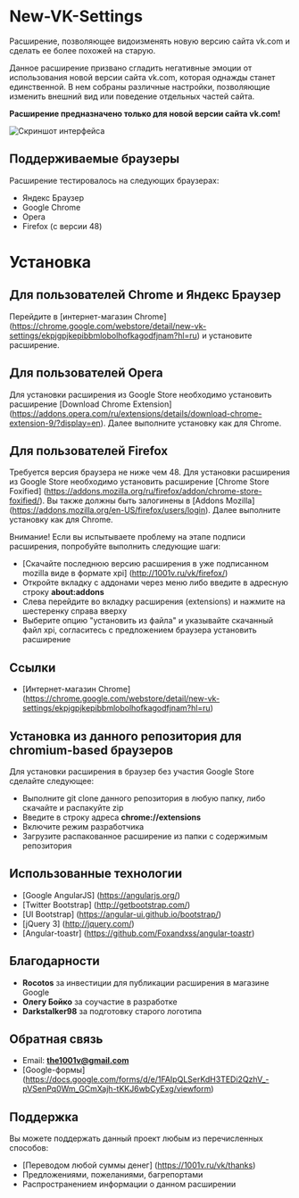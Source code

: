 # New-VK-Settings
Расширение, позволяющее видоизменять новую версию сайта vk.com и сделать ее более похожей на старую.

Данное расширение призвано сгладить негативные эмоции от использования новой версии сайта vk.com, которая однажды станет единственной. В нем собраны различные настройки, позволяющие изменить внешний вид или поведение отдельных частей сайта.

**Расширение предназначено только для новой версии сайта vk.com!**

![Скриншот интерфейса](http://i.imgur.com/QqwcoUM.png)

## Поддерживаемые браузеры
Расширение тестировалось на следующих браузерах:

* Яндекс Браузер
* Google Chrome
* Opera
* Firefox (с версии 48)

# Установка

## Для пользователей Chrome и Яндекс Браузер
Перейдите в [интернет-магазин Chrome] (https://chrome.google.com/webstore/detail/new-vk-settings/ekpjgpjkepibbmlobolhofkagodfjnam?hl=ru) и установите расширение.

## Для пользователей Opera
Для установки расширения из Google Store необходимо установить расширение [Download Chrome Extension] (https://addons.opera.com/ru/extensions/details/download-chrome-extension-9/?display=en). Далее выполните установку как для Chrome.

## Для пользователей Firefox
Требуется версия браузера не ниже чем 48. Для установки расширения из Google Store необходимо установить расширение [Chrome Store Foxified] (https://addons.mozilla.org/ru/firefox/addon/chrome-store-foxified/). Вы также должны быть залогинены в [Addons Mozilla] (https://addons.mozilla.org/en-US/firefox/users/login). Далее выполните установку как для Chrome.

Внимание! Если вы испытываете проблему на этапе подписи расширения, попробуйте выполнить следующие шаги:
* [Скачайте последнюю версию расширения в уже подписанном mozilla виде в формате xpi] (http://1001v.ru/vk/firefox/)
* Откройте вкладку с аддонами через меню либо введите в адресную строку **about:addons**
* Слева перейдите во вкладку расширения (extensions) и нажмите на шестеренку справа вверху
* Выберите опцию "установить из файла" и указывайте скачанный файл xpi, согласитесь с предложением браузера установить расширение 

## Ссылки

* [Интернет-магазин Chrome] (https://chrome.google.com/webstore/detail/new-vk-settings/ekpjgpjkepibbmlobolhofkagodfjnam?hl=ru)

## Установка из данного репозитория для chromium-based браузеров
Для установки расширения в браузер без участия Google Store сделайте следующее:
* Выполните git clone данного репозитория в любую папку, либо скачайте и распакуйте zip
* Введите в строку адреса **chrome://extensions**
* Включите режим разработчика
* Загрузите распакованное расширение из папки с содержимым репозитория


## Использованные технологии

*  [Google AngularJS] (https://angularjs.org/)
*  [Twitter Bootstrap] (http://getbootstrap.com/)
*  [UI Bootstrap] (https://angular-ui.github.io/bootstrap/)
*  [jQuery 3] (http://jquery.com/)
*  [Angular-toastr] (https://github.com/Foxandxss/angular-toastr)

## Благодарности

* **Rocotos** за инвестиции для публикации расширения в магазине Google
* **Олегу Бойко** за соучастие в разработке
* **Darkstalker98** за подготовку старого логотипа

## Обратная связь

* Email: **the1001v@gmail.com**
* [Google-формы] (https://docs.google.com/forms/d/e/1FAIpQLSerKdH3TEDi2QzhV_-pVSenPq0Wm_GCmXajh-tKKJ6wbCyExg/viewform)

## Поддержка
Вы можете поддержать данный проект любым из перечисленных способов:

* [Переводом любой суммы денег] (https://1001v.ru/vk/thanks)
* Предложениями, пожеланиями, багрепортами
* Распространением информации о данном расширении
